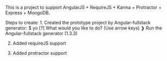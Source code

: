 This is a project to support AngularJS + RequireJS + Karma + Protractor + Express + MoogoDB.

Steps to create:
1.
Created the prototype project by Angular-fullstack generator:
$ yo
[?] What would you like to do? (Use arrow keys)
❯ Run the Angular-fullstack generator (1.3.3)

2. Added requireJS support

3. Added protractor support

